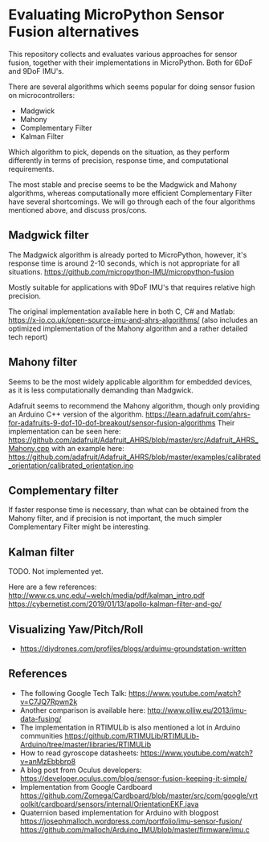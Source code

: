 Evaluating MicroPython Sensor Fusion alternatives
=================================================
This repository collects and evaluates various approaches for sensor
fusion, together with their implementations in MicroPython. Both for
6DoF and 9DoF IMU's.

There are several algorithms which seems popular for doing sensor
fusion on microcontrollers:
 - Madgwick
 - Mahony
 - Complementary Filter
 - Kalman Filter

Which algorithm to pick, depends on the situation, as they perform
differently in terms of precision, response time, and computational
requirements. 

The most stable and precise seems to be the Madgwick and Mahony
algorithms, whereas computationally more efficient Complementary
Filter have several shortcomings. We will go through each of the four
algorithms mentioned above, and discuss pros/cons.

Madgwick filter
---------------
The Madgwick algorithm is already ported to MicroPython, however, it's
response time is around 2-10 seconds, which is not appropriate for all
situations.
https://github.com/micropython-IMU/micropython-fusion

Mostly suitable for applications with 9DoF IMU's that requires
relative high precision.

The original implementation available here in both C, C# and Matlab: https://x-io.co.uk/open-source-imu-and-ahrs-algorithms/
(also includes an optimized implementation of the Mahony algorithm and a rather detailed tech report)

Mahony filter
-------------
Seems to be the most widely applicable algorithm for embedded devices,
as it is less computationally demanding than Madgwick.

Adafruit seems to recommend the Mahony algorithm, though only
providing an Arduino C++ version of the algorithm.
https://learn.adafruit.com/ahrs-for-adafruits-9-dof-10-dof-breakout/sensor-fusion-algorithms
Their implementation can be seen here:
https://github.com/adafruit/Adafruit_AHRS/blob/master/src/Adafruit_AHRS_Mahony.cpp
with an example here:
https://github.com/adafruit/Adafruit_AHRS/blob/master/examples/calibrated_orientation/calibrated_orientation.ino

Complementary filter
--------------------
If faster response time is necessary, than what can be obtained from
the Mahony filter, and if precision is not important, the much simpler
Complementary Filter might be interesting.

Kalman filter
-------------
TODO. Not implemented yet. 

Here are a few references:
http://www.cs.unc.edu/~welch/media/pdf/kalman_intro.pdf
https://cybernetist.com/2019/01/13/apollo-kalman-filter-and-go/

Visualizing Yaw/Pitch/Roll
--------------------------
 - https://diydrones.com/profiles/blogs/arduimu-groundstation-written


References
----------
 - The following Google Tech Talk: https://www.youtube.com/watch?v=C7JQ7Rpwn2k
 - Another comparison is available here: http://www.olliw.eu/2013/imu-data-fusing/
 - The implementation in RTIMULib is also mentioned a lot in Arduino communities
 https://github.com/RTIMULib/RTIMULib-Arduino/tree/master/libraries/RTIMULib
 - How to read gyroscope datasheets: https://www.youtube.com/watch?v=anMzEbbbrp8
 - A blog post from Oculus developers: https://developer.oculus.com/blog/sensor-fusion-keeping-it-simple/
 - Implementation from Google Cardboard https://github.com/Zomega/Cardboard/blob/master/src/com/google/vrtoolkit/cardboard/sensors/internal/OrientationEKF.java
 - Quaternion based implementation for Arduino with blogpost
 https://josephmalloch.wordpress.com/portfolio/imu-sensor-fusion/
 https://github.com/malloch/Arduino_IMU/blob/master/firmware/imu.c

 
